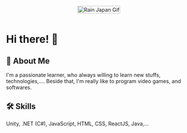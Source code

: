 <picture style="width:100%; display:flex; justify-content:center;">
 <source media="(prefers-color-scheme: dark)" srcset="https://i.pinimg.com/originals/2c/7e/d2/2c7ed28e51ab74f70c25f9adf519e3b3.gif">
 <source media="(prefers-color-scheme: light)" srcset="https://i.pinimg.com/originals/2c/7e/d2/2c7ed28e51ab74f70c25f9adf519e3b3.gif">
 <p align="center">
   <img alt="Rain Japan Gif" src="https://i.pinimg.com/originals/2c/7e/d2/2c7ed28e51ab74f70c25f9adf519e3b3.gif" style="width:100%; height:auto;">
</p>
</picture>

# Hi there! 🚀


## 🚀 About Me
I'm a passionate learner, who always willing to learn new stuffs, technologies,.... Beside that, I'm really like to program video games, and softwares.


## 🛠 Skills
Unity, .NET (C#), JavaScript, HTML, CSS, ReactJS, Java,...
